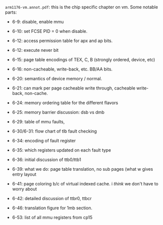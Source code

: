 
`arm1176-vm.annot.pdf`: this is the chip specific chapter on vm.   Some notable
parts:

  - 6-9: disable, enable mmu
  - 6-10: set FCSE PID = 0 when disable.
  - 6-12: access permission table for apx and ap
        bits.
  - 6-12: execute never bit
  - 6-15: page table encodings of TEX, C, B (strongly
        ordered, device, etc)
  - 6-16: non-cacheable, write-back, etc. BB/AA bits.
  - 6-20: semantics of device memory / normal.
  - 6-21: can mark per page cacheable write through,
        cacheable write-back, non-cache.
  - 6-24: memory ordering table for the different flavors
  - 6-25: memory barrier discussion: dsb vs dmb
  - 6-29: table of mmu faults,
  - 6-30/6-31: flow chart of tlb fault checking
  - 6-34: encoding of fault register
  - 6-35: which registers updated on each fault type
  - 6-36: initial discussion of ttb0/ttb1
  - 6-39: what we do: page table translation, no sub pages (what w
        gives entry layout

  - 6-41: page coloring b/c of virtual indexed cache.
        i *think* we don't have to worry about
  - 6-42: detailed discussion of ttbr0, ttbcr
  - 6-46: translation figure for 1mb section.
  - 6-53: list of all mmu registers from cp15

